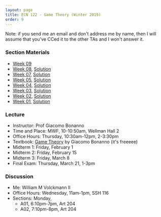 ```yaml
---
layout: page
title: ECN 122 - Game Theory (Winter 2019)
order: 9
---
```


Note: if you send me an email and don't address me by name, then I will assume
that you've CCed it to the other TAs and I won't answer it.

### Section Materials
* [Week 09](Discussion09.pdf)
* [Week 08](Discussion08.pdf), [Solution](Discussion08_sol.pdf)
* [Week 07](Discussion07.pdf), [Solution](Discussion07_sol.pdf)
* [Week 05](Discussion05.pdf), [Solution](Discussion05_sol.pdf)
* [Week 04](Discussion04.pdf), [Solution](Discussion04_sol.pdf)
* [Week 03](Discussion03.pdf), [Solution](Discussion03_sol.pdf)
* [Week 02](Discussion02.pdf), [Solution](Discussion02_sol.pdf)
* [Week 01](Discussion01.pdf), [Solution](Discussion01_sol.pdf)


### Lecture
* Instructor: Prof Giacomo Bonanno
* Time and Place: MWF, 10-10:50am, Wellman Hall 2
* Office Hours: Thursday, 10:30am-12pm, 2-3:30pm
* Textbook: [Game Theory](http://faculty.econ.ucdavis.edu/faculty/bonanno/GT_Book.html) by Giacomo Bonanno (it's freeeee)
* Midterm 1: Friday, February 1
* Midterm 2: Friday, February 15
* Midterm 3: Friday, March 8
* Final Exam: Thursday, March 21, 1-3pm


### Discussion
* Me: William M Volckmann II
* Office Hours: Wednesday, 11am-1pm, SSH 116
* Sections: Monday,
  * A01, 6:10pm-7pm, Art 204
  * A02, 7:10pm-8pm, Art 204
